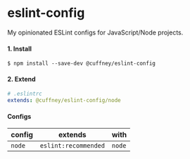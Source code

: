 # eslint-config

My opinionated ESLint configs for JavaScript/Node projects.

#### 1. Install
```shell
$ npm install --save-dev @cuffney/eslint-config
```

#### 2. Extend
```yaml
# .eslintrc
extends: @cuffney/eslint-config/node
```

#### Configs

| config       | extends              | with                                 |
|--------------|----------------------|--------------------------------------|
| `node`       | `eslint:recommended` |  `node`                              |

